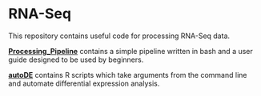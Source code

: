 # RNA-Seq

This repository contains useful code for processing RNA-Seq data.

[**Processing_Pipeline**](Processing_Pipeline) contains a simple pipeline written in bash and a user guide designed to be used by beginners.

[**autoDE**](autoDE) contains R scripts which take arguments from the command line and automate differential expression analysis.
